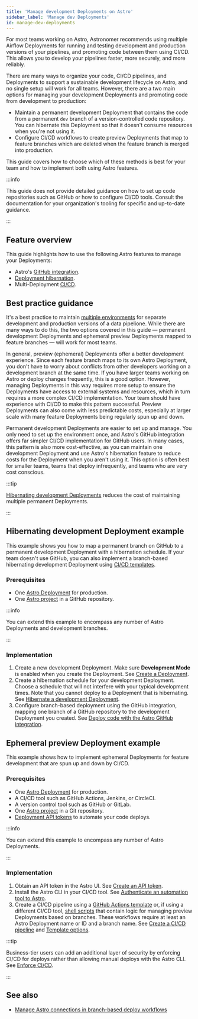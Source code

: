 ```yaml
---
title: 'Manage development Deployments on Astro'
sidebar_label: 'Manage dev Deployments'
id: manage-dev-deployments
---
```


For most teams working on Astro, Astronomer recommends using multiple Airflow Deployments for running and testing development and production versions of your pipelines, and promoting code between them using CI/CD. This allows you to develop your pipelines faster, more securely, and more reliably.

There are many ways to organize your code, CI/CD pipelines, and Deployments to support a sustainable development lifecycle on Astro, and no single setup will work for all teams. However, there are a two main options for managing your development Deployments and promoting code from development to production:

- Maintain a permanent development Deployment that contains the code from a permanent `dev` branch of a version-controlled code repository. You can hibernate this Deployment so that it doesn't consume resources when you're not using it.
- Configure CI/CD workflows to create preview Deployments that map to feature branches which are deleted when the feature branch is merged into production. 

This guide covers how to choose which of these methods is best for your team and how to implement both using Astro features.

:::info

This guide does not provide detailed guidance on how to set up code repositories such as GitHub or how to configure CI/CD tools. Consult the documentation for your organization's tooling for specific and up-to-date guidance.

:::

## Feature overview

This guide highlights how to use the following Astro features to manage your Deployments:

- Astro's [GitHub integration](https://docs.astronomer.io/astro/deploy-github-integration).
- [Deployment hibernation](https://docs.astronomer.io/astro/deployment-resources#hibernate-a-development-deployment).
- Multi-Deployment [CI/CD](https://docs.astronomer.io/astro/set-up-ci-cd#multiple-environments).

## Best practice guidance

It's a best practice to maintain [multiple environments](https://docs.astronomer.io/astro/set-up-ci-cd#multiple-environments) for separate development and production versions of a data pipelione. While there are many ways to do this, the two options covered in this guide — permanent development Deployments and ephemeral preview Deployments mapped to feature branches — will work for most teams.

In general, preview (ephemeral) Deployments offer a better development experience. Since each feature branch maps to its own Astro Deployment, you don't have to worry about conflicts from other developers working on a development branch at the same time. If you have larger teams working on Astro or deploy changes frequently, this is a good option. However, managing Deployments in this way requires more setup to ensure the Deployments have access to external systems and resources, which in turn requires a more complex CI/CD implementation. Your team should have experience with CI/CD to make this pattern successful. Preview Deployments can also come with less predictable costs, especially at larger scale with many feature Deployments being regularly spun up and down.

Permanent development Deployments are easier to set up and manage. You only need to set up the environment once, and Astro's GitHub integration offers far simpler CI/CD implementation for GitHub users. In many cases, this pattern is also more cost-effective, as you can maintain one development Deployment and use Astro's hibernation feature to reduce costs for the Deployment when you aren't using it. This option is often best for smaller teams, teams that deploy infrequently, and teams who are very cost conscious. 

:::tip

[Hibernating development Deployments](https://docs.astronomer.io/astro/deployment-resources#hibernate-a-development-deployment) reduces the cost of maintaining multiple permanent Deployments.

:::

## Hibernating development Deployment example

This example shows you how to map a permanent branch on GitHub to a permanent development Deployment with a hibernation schedule. If your team doesn't use GitHub, you can also implement a branch-based hibernating development Deployment using [CI/CD templates](https://docs.astronomer.io/astro/ci-cd-templates/template-overview).

### Prerequisites
- One [Astro Deployment](https://docs.astronomer.io/astro/create-deployment) for production.
- One [Astro project](https://docs.astronomer.io/astro/cli/develop-project) in a GitHub repository.

:::info

You can extend this example to encompass any number of Astro Deployments and development branches.

:::

### Implementation

1. Create a new development Deployment. Make sure **Development Mode** is enabled when you create the Deployment. See [Create a Deployment](https://docs.astronomer.io/astro/create-deployment).
2. Create a hibernation schedule for your development Deployment. Choose a schedule that will not interfere with your typical development times. Note that you cannot deploy to a Deployment that is hibernating. See [Hibernate a development Deployment](https://docs.astronomer.io/astro/deployment-resources#hibernate-a-development-deployment).
3. Configure branch-based deployment using the GitHub integration, mapping one branch of a GitHub repository to the development Deployment you created. See [Deploy code with the Astro GitHub integration](https://docs.astronomer.io/astro/deploy-github-integration).

## Ephemeral preview Deployment example

This example shows how to implement ephemeral Deployments for feature development that are spun up and down by CI/CD.

### Prerequisites

- One [Astro Deployment](https://docs.astronomer.io/astro/create-deployment) for production.
- A CI/CD tool such as GitHub Actions, Jenkins, or CircleCI.
- A version control tool such as GitHub or GitLab.
- One [Astro project](https://docs.astronomer.io/astro/cli/develop-project) in a Git repository.
- [Deployment API tokens](https://docs.astronomer.io/astro/deployment-api-tokens) to automate your code deploys.

:::info

You can extend this example to encompass any number of Astro Deployments.

:::

### Implementation

1. Obtain an API token in the Astro UI. See [Create an API token](https://docs.astronomer.io/astro/automation-authentication#step-1-create-an-api-token).
2. Install the Astro CLI in your CI/CD tool. See [Authenticate an automation tool to Astro](https://docs.astronomer.io/astro/automation-authentication#step-2-install-the-astro-cli-in-your-automation-tool).
3. Create a CI/CD pipeline using a [GitHub Actions template](https://docs.astronomer.io/astro/ci-cd-templates/github-actions-deployment-preview) or, if using a different CI/CD tool, [shell scripts](https://docs.astronomer.io/astro/ci-cd-templates/template-overview#preview-deployment-templates) that contain logic for managing preview Deployments based on branches. These workflows require at least an Astro Deployment name or ID and a branch name. See [Create a CI/CD pipeline](https://docs.astronomer.io/astro/set-up-ci-cd#create-a-cicd-pipeline) and [Template options](https://docs.astronomer.io/astro/ci-cd-templates/template-overview#preview-deployment-templates).

:::tip

Business-tier users can add an additional layer of security by enforcing CI/CD for deploys rather than allowing manual deploys with the Astro CLI. See [Enforce CI/CD](https://docs.astronomer.io/astro/set-up-ci-cd#enforce-cicd).

:::

## See also

- [Manage Astro connections in branch-based deploy workflows](connections-branch-deploys.md)

